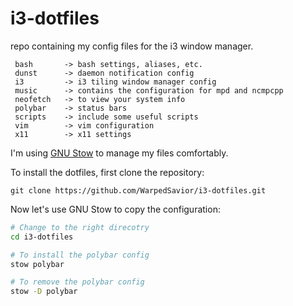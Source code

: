 # i3-dotfiles

repo containing my config files for the i3 window manager.

```
 bash       -> bash settings, aliases, etc.
 dunst      -> daemon notification config
 i3         -> i3 tiling window manager config
 music      -> contains the configuration for mpd and ncmpcpp
 neofetch   -> to view your system info
 polybar    -> status bars
 scripts    -> include some useful scripts
 vim        -> vim configuration
 x11        -> x11 settings
```

I'm using [GNU Stow](https://www.gnu.org/software/stow/) to manage my files comfortably.

To install the dotfiles, first clone the repository:

    git clone https://github.com/WarpedSavior/i3-dotfiles.git

Now let's use GNU Stow to copy the configuration:

```bash
# Change to the right direcotry
cd i3-dotfiles

# To install the polybar config
stow polybar

# To remove the polybar config
stow -D polybar
```
